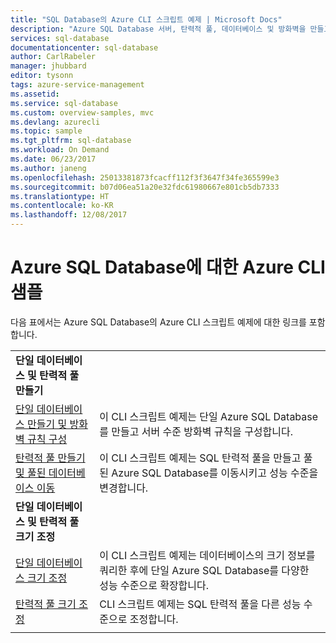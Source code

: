 ```yaml
---
title: "SQL Database의 Azure CLI 스크립트 예제 | Microsoft Docs"
description: "Azure SQL Database 서버, 탄력적 풀, 데이터베이스 및 방화벽을 만들고 관리하는 Azure CLI 스크립트 예제입니다."
services: sql-database
documentationcenter: sql-database
author: CarlRabeler
manager: jhubbard
editor: tysonn
tags: azure-service-management
ms.assetid: 
ms.service: sql-database
ms.custom: overview-samples, mvc
ms.devlang: azurecli
ms.topic: sample
ms.tgt_pltfrm: sql-database
ms.workload: On Demand
ms.date: 06/23/2017
ms.author: janeng
ms.openlocfilehash: 25013381873fcacff112f3f3647f34fe365599e3
ms.sourcegitcommit: b07d06ea51a20e32fdc61980667e801cb5db7333
ms.translationtype: HT
ms.contentlocale: ko-KR
ms.lasthandoff: 12/08/2017
---
```

# <a name="azure-cli-samples-for-azure-sql-database"></a>Azure SQL Database에 대한 Azure CLI 샘플

다음 표에서는 Azure SQL Database의 Azure CLI 스크립트 예제에 대한 링크를 포함합니다.

| |  |
|---|---|
|**단일 데이터베이스 및 탄력적 풀 만들기**||
| [단일 데이터베이스 만들기 및 방화벽 규칙 구성](scripts/sql-database-create-and-configure-database-cli.md?toc=%2fcli%2fazure%2ftoc.json) | 이 CLI 스크립트 예제는 단일 Azure SQL Database를 만들고 서버 수준 방화벽 규칙을 구성합니다. |
| [탄력적 풀 만들기 및 풀된 데이터베이스 이동](scripts/sql-database-move-database-between-pools-cli.md?toc=%2fcli%2fazure%2ftoc.json) | 이 CLI 스크립트 예제는 SQL 탄력적 풀을 만들고 풀된 Azure SQL Database를 이동시키고 성능 수준을 변경합니다.|
|**단일 데이터베이스 및 탄력적 풀 크기 조정**||
| [단일 데이터베이스 크기 조정](scripts/sql-database-monitor-and-scale-database-cli.md?toc=%2fcli%2fazure%2ftoc.json) | 이 CLI 스크립트 예제는 데이터베이스의 크기 정보를 쿼리한 후에 단일 Azure SQL Database를 다양한 성능 수준으로 확장합니다. |
| [탄력적 풀 크기 조정](scripts/sql-database-scale-pool-cli.md?toc=%2fcli%2fazure%2ftoc.json) | CLI 스크립트 예제는 SQL 탄력적 풀을 다른 성능 수준으로 조정합니다.  |
|||
